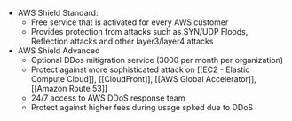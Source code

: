 - AWS Shield Standard:
	- Free service that is activated for every AWS customer
	- Provides protection from attacks such as SYN/UDP Floods, Reflection attacks and other layer3/layer4 attacks
- AWS Shield Advanced
	- Optional DDos mitigration service (3000 per month per organization)
	- Protect against more sophisticated attack on [[EC2 - Elastic Compute Cloud]], [[CloudFront]], [[AWS Global Accelerator]], [[Amazon Route 53]]
	- 24/7 access to AWS DDoS response team
	- Protect against higher fees during usage spked due to DDoS